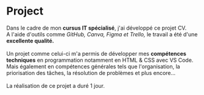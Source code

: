 # Project

Dans le cadre de mon **cursus IT spécialisé**, j'ai développé ce projet CV. </br>
A l'aide d'outils comme *GitHub, Canva, Figma et Trello,* le travail a été d'une **excellente qualité.** </br>
</br>
Un projet comme celui-ci m'a permis de développer mes **compétences techniques** en programmation notamment en HTML & CSS avec VS Code. </br>
Mais également en compétences générales tels que l'organisation, la priorisation des tâches, la résolution de problèmes et plus encore... 
</br></br>
La réalisation de ce projet a duré 1 jour.</br>
